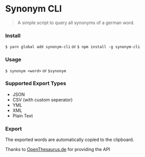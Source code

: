 # Synonym CLI
> A simple script to query all synonyms of a german word.

### Install
`$ yarn global add synonym-cli` or `$ npm install -g synonym-cli`

### Usage
`$ synonym <word>` or `$synonym`

### Supported Export Types
- JSON
- CSV (with custom seperator)
- YML
- XML
- Plain Text

### Export
The exported words are automatically copied to the clipboard.

Thanks to [OpenThesaurus.de](https://www.openthesaurus.de/) for providing the API
